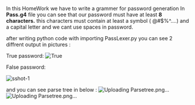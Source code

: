 In this HomeWork we have to write a grammer for password generation
In **Pass.g4** file you can see that our password must have at least **8 characters.**
this characters must contain at least a symbol ( @#$%^....) and a capital letter 
and we cant use spaces in password.

after writing python code with importing PassLexer.py
you can see 2 diffrent output in pictures :

True password:
![True](https://github.com/NSlayerN/CompilerDesign/assets/135645486/05e2dadf-7e60-4812-aa83-ad0a697b7217)

False password:

![sshot-1](https://github.com/NSlayerN/CompilerDesign/assets/135645486/6369edc2-e847-4051-91c9-483a2bff9044)

and you can see parse tree in below :
![Uploading Parsetree.png…]()
![Uploading Parsetree.png…]()
